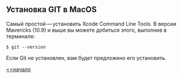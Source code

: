 ## Установка GIT в MacOS
Самый простой — установить Xcode Command Line Tools. В версии Mavericks (10.9) и выше вы можете добиться этого, выполнив в терминале:
~~~
$ git --version
~~~
Если Git не установлен, вам будет предложено его установить.

[<<начало](./readme.md) 
